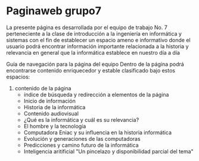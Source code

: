 # Paginaweb grupo7
La presente página es desarrollada por el equipo de trabajo No. 7 perteneciente a la clase de introducción a la ingeniería en informática y sistemas con el fin de establecer un espacio ameno e informativo donde el usuario podrá encontrar información importante relacionada a la historia y relevancia en general que la informática establece en nuestro día a día


Guía de navegación para la página del equipo
Dentro de la página podrá encontrarse contenido enriquecedor y estable clasificado bajo estos espacios:

1. contenido de la página
    - índice de búsqueda y redirección a elementos de la página
    - Inicio de información
    - Historia de la informática
    - Contenido audiovisual
    - ¿Qué es la informática y cuál es su relevancia?
    - El hombre y la tecnología
    - Computadora Eniac y su influencia en la historia informática
    - Evolución y generaciones de las computadoras
    - Predicciones y camino futuro de la informática
    - Inteligencia aritificial "Un pincelazo y disponibilidad parcial del tema"